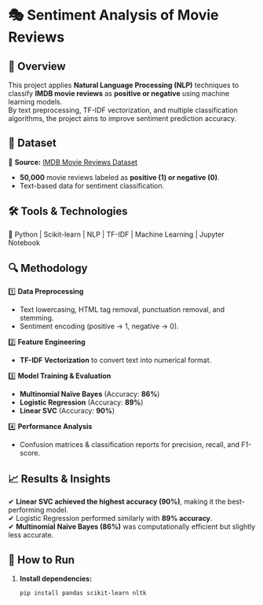 # 🎭 Sentiment Analysis of Movie Reviews  

## 📌 Overview  
This project applies **Natural Language Processing (NLP)** techniques to classify **IMDB movie reviews** as **positive or negative** using machine learning models.  
By  text preprocessing, TF-IDF vectorization, and multiple classification algorithms, the project aims to improve sentiment prediction accuracy.  

## 📂 Dataset  
📌 **Source:** [IMDB Movie Reviews Dataset](https://www.kaggle.com/datasets/lakshmi25npathi/imdb-dataset-of-50k-movie-reviews)  
- **50,000** movie reviews labeled as **positive (1) or negative (0)**.  
- Text-based data for sentiment classification.  

## 🛠 Tools & Technologies  
🔹 Python | Scikit-learn | NLP | TF-IDF | Machine Learning | Jupyter Notebook  

## 🔍 Methodology  
1️⃣ **Data Preprocessing**  
   - Text lowercasing, HTML tag removal, punctuation removal, and stemming.  
   - Sentiment encoding (positive → 1, negative → 0).  

2️⃣ **Feature Engineering**  
   - **TF-IDF Vectorization** to convert text into numerical format.  

3️⃣ **Model Training & Evaluation**  
   - **Multinomial Naïve Bayes** (Accuracy: **86%**)  
   - **Logistic Regression** (Accuracy: **89%**)  
   - **Linear SVC** (Accuracy: **90%**)  

4️⃣ **Performance Analysis**  
   - Confusion matrices & classification reports for precision, recall, and F1-score.  

## 📈 Results & Insights  
✔ **Linear SVC achieved the highest accuracy (90%)**, making it the best-performing model.  
✔ Logistic Regression performed similarly with **89% accuracy**.  
✔ **Multinomial Naïve Bayes (86%)** was computationally efficient but slightly less accurate.  

## 🚀 How to Run  
1. **Install dependencies:**  
   ```bash
   pip install pandas scikit-learn nltk
